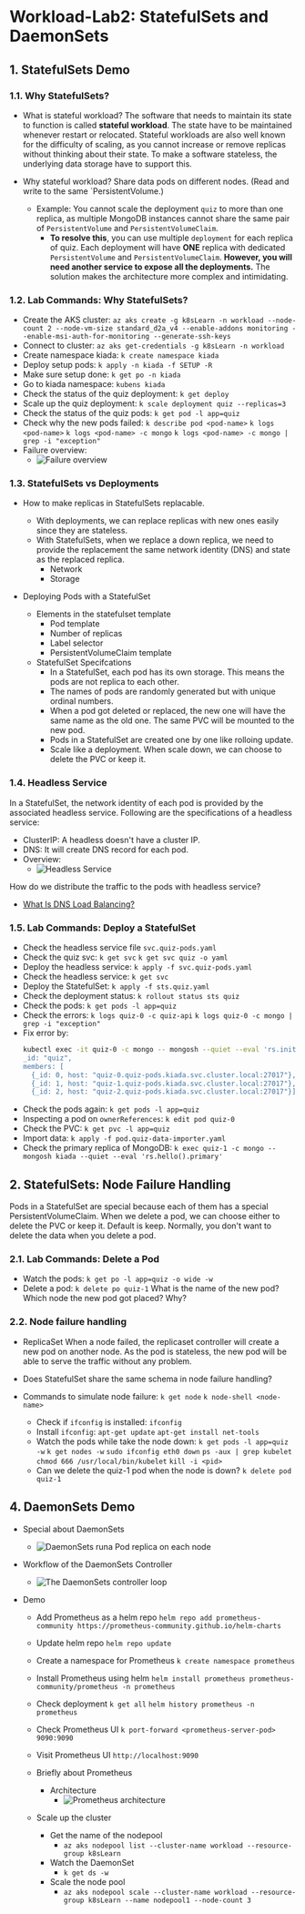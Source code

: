 # Workload-Lab2: StatefulSets and DaemonSets

## 1. StatefulSets Demo

### 1.1. Why StatefulSets?
- What is stateful workload?
  The software that needs to maintain its state to function is called **stateful workload**. The state have to be maintained whenever restart or relocated. Stateful workloads are also well known for the difficulty of scaling, as you cannot increase or remove replicas without thinking about their state. To make a software stateless, the underlying data storage have to support this.
- Why stateful workload?
  Share data pods on different nodes. (Read and write to the same `PersistentVolume.)

  - Example: You cannot scale the deployment `quiz` to more than one replica, as multiple MongoDB instances cannot share the same pair of `PersistentVolume` and `PersistentVolumeClaim`.
    - **To resolve this**, you can use multiple `deployment` for each replica of quiz. Each deployment will have **ONE** replica with dedicated `PersistentVolume` and `PersistentVolumeClaim`. **However, you will need another service to expose all the deployments.** The solution makes the architecture more complex and intimidating.

### 1.2. Lab Commands: Why StatefulSets?
- Create the AKS cluster:
  `az aks create -g k8sLearn -n workload --node-count 2 --node-vm-size standard_d2a_v4 --enable-addons monitoring --enable-msi-auth-for-monitoring --generate-ssh-keys`
- Connect to cluster:
  `az aks get-credentials -g k8sLearn -n workload`
- Create namespace kiada:
  `k create namespace kiada`
- Deploy setup pods:
  `k apply -n kiada -f SETUP -R`
- Make sure setup done:
  `k get po -n kiada`
- Go to kiada namespace:
  `kubens kiada`
- Check the status of the quiz deployment:
  `k get deploy`
- Scale up the quiz deployment:
  `k scale deployment quiz --replicas=3`
- Check the status of the quiz pods:
  `k get pod -l app=quiz`
- Check why the new pods failed:
  `k describe pod <pod-name>`
  `k logs <pod-name>`
  `k logs <pod-name> -c mongo`
  `k logs <pod-name> -c mongo | grep -i "exception"`
- Failure overview:
  - ![Failure overview](https://drek4537l1klr.cloudfront.net/luksa3/v-15/Figures/15_img_0001.png)

### 1.3. StatefulSets vs Deployments
- How to make replicas in StatefulSets replacable.
  - With deployments, we can replace replicas with new ones easily since they are stateless.
  - With StatefulSets, when we replace a down replica, we need to provide the replacement the same network identity (DNS) and state as the replaced replica.
    - Network
    - Storage

- Deploying Pods with a StatefulSet
  - Elements in the statefulset template
    - Pod template
    - Number of replicas
    - Label selector
    - PersistentVolumeClaim template
  - StatefulSet Specifcations
    - In a StatefulSet, each pod has its own storage. This means the pods are not replica to each other.
    - The names of pods are randomly generated but with unique ordinal numbers.
    - When a pod got deleted or replaced, the new one will have the same name as the old one. The same PVC will be mounted to the new pod.
    - Pods in a StatefulSet are created one by one like rolloing update.
    - Scale like a deployment. When scale down, we can choose to delete the PVC or keep it.

### 1.4. Headless Service
In a StatefulSet, the network identity of each pod is provided by the associated headless service. Following are the specifications of a headless service:
- ClusterIP: A headless doesn't have a cluster IP.
- DNS: It will create DNS record for each pod.
- Overview:
  - ![Headless Service](https://drek4537l1klr.cloudfront.net/luksa3/v-15/Figures/15_img_0005.png)

How do we distribute the traffic to the pods with headless service?
- [What Is DNS Load Balancing?](https://www.nginx.com/resources/glossary/dns-load-balancing/#:~:text=DNS%20load%20balancing%20is%20the,made%20accessible%20via%20the%20Internet.)

### 1.5. Lab Commands: Deploy a StatefulSet
- Check the headless service file `svc.quiz-pods.yaml`
- Check the quiz svc:
  `k get svc`
  `k get svc quiz -o yaml`
- Deploy the headless service:
  `k apply -f svc.quiz-pods.yaml`
- Check the headless service:
  `k get svc`
- Deploy the StatefulSet:
  `k apply -f sts.quiz.yaml`
- Check the deployment status:
  `k rollout status sts quiz`
- Check the pods:
  `k get pods -l app=quiz`
- Check the errors: 
  `k logs quiz-0 -c quiz-api`
  `k logs quiz-0 -c mongo | grep -i "exception"`
- Fix error by:
  ```bash
  kubectl exec -it quiz-0 -c mongo -- mongosh --quiet --eval 'rs.initiate({
  _id: "quiz",
  members: [
    {_id: 0, host: "quiz-0.quiz-pods.kiada.svc.cluster.local:27017"},
    {_id: 1, host: "quiz-1.quiz-pods.kiada.svc.cluster.local:27017"},
    {_id: 2, host: "quiz-2.quiz-pods.kiada.svc.cluster.local:27017"}]})'
  ```
- Check the pods again:
  `k get pods -l app=quiz`
- Inspecting a pod on `ownerReferences`:
  `k edit pod quiz-0`
- Check the PVC:
  `k get pvc -l app=quiz`
- Import data:
  `k apply -f pod.quiz-data-importer.yaml`
- Check the primary replica of MongoDB: 
  `k exec quiz-1 -c mongo -- mongosh kiada --quiet --eval 'rs.hello().primary'`

## 2. StatefulSets: Node Failure Handling
Pods in a StatefulSet are special because each of them has a special PersistentVolumeClaim. When we delete a pod, we can choose either to delete the PVC or keep it. Default is keep. Normally, you don't want to delete the data when you delete a pod.

### 2.1. Lab Commands: Delete a Pod
- Watch the pods:
  `k get po -l app=quiz -o wide -w`
- Delete a pod:
  `k delete po quiz-1`
What is the name of the new pod?
Which node the new pod got placed? Why?

### 2.2. Node failure handling
- ReplicaSet
  When a node failed, the replicaset controller will create a new pod on another node. As the pod is stateless, the new pod will be able to serve the traffic without any problem.
- Does StatefulSet share the same schema in node failure handling?

- Commands to simulate node failure:
  `k get node`
  `k node-shell <node-name>`
  - Check if `ifconfig` is installed:
    `ifconfig`
  - Install `ifconfig`:
    `apt-get update`
    `apt-get install net-tools`
  - Watch the pods while take the node down:
    `k get pods -l app=quiz -w`
    `k get nodes -w`
    `sudo ifconfig eth0 down`
    `ps -aux | grep kubelet`
    `chmod 666 /usr/local/bin/kubelet`
    `kill -i <pid>`
  - Can we delete the quiz-1 pod when the node is down?
    `k delete pod quiz-1`

## 4. DaemonSets Demo
- Special about DaemonSets
  - ![DaemonSets runa Pod replica on each node](https://drek4537l1klr.cloudfront.net/luksa3/v-15/Figures/16.1.png)
- Workflow of the DaemonSets Controller
  - ![The DaemonSets controller loop](https://drek4537l1klr.cloudfront.net/luksa3/v-15/Figures/16.2.png)

- Demo 
  - Add Prometheus as a helm repo
    `helm repo add prometheus-community https://prometheus-community.github.io/helm-charts`
  - Update helm repo
    `helm repo update`
  - Create a namespace for Prometheus
    `k create namespace prometheus`
  - Install Prometheus using helm
    `helm install prometheus prometheus-community/prometheus -n prometheus`
  - Check deployment
    `k get all`
    `helm history prometheus -n prometheus`
  - Check Prometheus UI
    `k port-forward <prometheus-server-pod> 9090:9090`
  - Visit Prometheus UI
    `http://localhost:9090`

  - Briefly about Prometheus
    - Architecture
      - ![Prometheus architecture](https://prometheus.io/assets/architecture.png)

  - Scale up the cluster
    - Get the name of the nodepool
      - `az aks nodepool list --cluster-name workload --resource-group k8sLearn`
    - Watch the DaemonSet
      - `k get ds -w`
    - Scale the node pool
      - `az aks nodepool scale --cluster-name workload --resource-group k8sLearn --name nodepool1 --node-count 3`